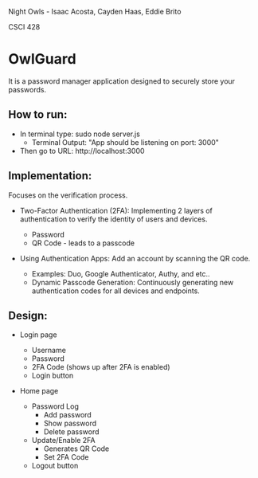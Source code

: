 Night Owls - Isaac Acosta, Cayden Haas, Eddie Brito

CSCI 428

# **OwlGuard**

It is a password manager application designed to securely store your passwords.

## **How to run:**
- In terminal type: sudo node server.js
  - Terminal Output: "App should be listening on port: 3000"
- Then go to URL: http://localhost:3000

## **Implementation:**

Focuses on the verification process.

- Two-Factor Authentication (2FA): Implementing 2 layers of authentication to verify the identity of users and devices.
  - Password
  - QR Code - leads to a passcode
    
- Using Authentication Apps: Add an account by scanning the QR code.
  - Examples: Duo, Google Authenticator, Authy, and etc..
  - Dynamic Passcode Generation: Continuously generating new authentication codes for all devices and endpoints.

## **Design:**

- Login page
  - Username
  - Password
  - 2FA Code (shows up after 2FA is enabled)
  - Login button
    
- Home page
  - Password Log
    - Add password
    - Show password
    - Delete password
  - Update/Enable 2FA
    - Generates QR Code
    - Set 2FA Code
  - Logout button
